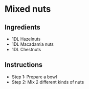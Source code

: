 # Mixed nuts

## Ingredients

- 1DL Hazelnuts
- 1DL Macadamia nuts
- 1DL Chestnuts


## Instructions

- Step 1: Prepare a bowl
- Step 2: Mix 2 different kinds of nuts
